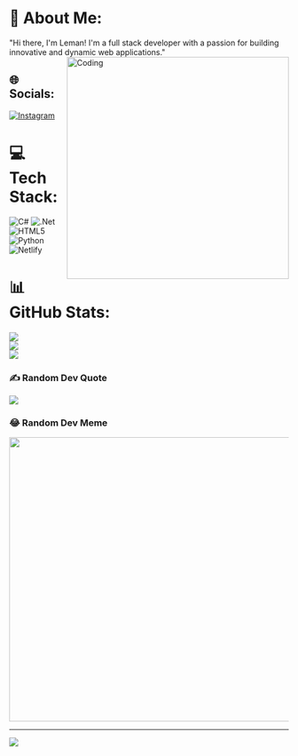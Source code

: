 # 💫 About Me:
"Hi there, I'm Leman! I'm a full stack developer with a passion for building innovative and dynamic web applications." <br>
  <img align ="right" alt="Coding" width="400" src=https://cdna.artstation.com/p/assets/images/images/042/631/286/original/bryan-rodriguez-belchibia-1-rightspeed.gif?1635037562/>

## 🌐 Socials:
[![Instagram](https://img.shields.io/badge/Instagram-%23E4405F.svg?logo=Instagram&logoColor=white)](https://instagram.com/zzleman) 

# 💻 Tech Stack:
![C#](https://img.shields.io/badge/c%23-%23239120.svg?style=for-the-badge&logo=c-sharp&logoColor=white) ![.Net](https://img.shields.io/badge/.NET-5C2D91?style=for-the-badge&logo=.net&logoColor=white) ![HTML5](https://img.shields.io/badge/html5-%23E34F26.svg?style=for-the-badge&logo=html5&logoColor=white) ![Python](https://img.shields.io/badge/python-3670A0?style=for-the-badge&logo=python&logoColor=ffdd54) ![Netlify](https://img.shields.io/badge/netlify-%23000000.svg?style=for-the-badge&logo=netlify&logoColor=#00C7B7)
# 📊 GitHub Stats:
![](https://github-readme-stats.vercel.app/api?username=zzleman&theme=dark&hide_border=false&include_all_commits=false&count_private=false)<br/>
![](https://github-readme-streak-stats.herokuapp.com/?user=zzleman&theme=dark&hide_border=false)<br/>
![](https://github-readme-stats.vercel.app/api/top-langs/?username=zzleman&theme=dark&hide_border=false&include_all_commits=false&count_private=false&layout=compact)

### ✍️ Random Dev Quote
![](https://quotes-github-readme.vercel.app/api?type=horizontal&theme=merko)

### 😂 Random Dev Meme
<img src="https://random-memer.herokuapp.com/" width="512px"/>

---
[![](https://visitcount.itsvg.in/api?id=zzleman&icon=2&color=1)](https://visitcount.itsvg.in)

<!-- Proudly created with GPRM ( https://gprm.itsvg.in ) -->
